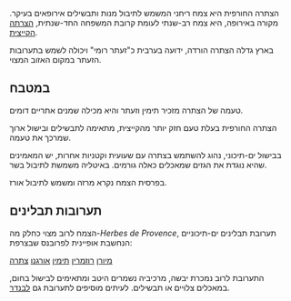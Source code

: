 הצתרה החורפית היא צמח ריחני המשמש לתיבול מנות ותבשילים אירופאים בעיקר. מקורה באירופה, היא צמח רב-שנתי לעומת קרובת המשפחה החד-שנתית, [הצרתה הקייצית](summer-savory).

בארץ גדלה הצתרה הורדה, ידועה בערבית כ"זעתר רומי" ויכולה לשמש בתערובות הזעתר במקום האזוב המצוי.

## במטבח

טעמה של הצתרה מזכיר תימין וזעתר והיא מכילה שמנים אתריים דומים.

הצתרה החורפית בעלת טעם חזק יותר מהקייצית, מתאימה לתבשילים ובישול ארוך שמרכך את טעמה.

בבישול ים-תיכוני, נהוג להשתמש בצתרה עם שעועית וקטניות אחרות, יש המאמינים שהיא נוגדת את הגזים שמאכלים כאלה גורמים. באיטליה משמשת לתיבול בשר.

בפרסית הצמח נקרא מרזה ומשמש לתיבול אורז.

## תערובות תבלינים

הצמח לרוב מצוי כחלק מה-*Herbes de Provence*, תערובת תבלינים ים-תיכוניים הנחשבת אופיינית לפרובנס שבצרפת:

[מיורן](marjoram "HerbIcon") [רוזמרין](rosemary "HerbIcon") [תימין](thyme "HerbIcon") [אורגנו](oregano "HerbIcon") [צתרה](summer-savory "HerbIcon")

התערובת לרוב נמכרת יבשה, מרכיביה נשמרים היטב ומתאימים לבישול בחום, במאכלים צלויים או תבשילים. לעיתים מוסיפים לתערובת גם [לבנדר](lavender).